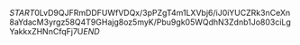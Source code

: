 $START$0LvD9QJFRmDDFUWfVDQx/3pPZgT4m1LXVbj6/iJ0iYUCZRk3nCeXn8aYdacM3yrgz58Q4T9GHajg8oz5myK/Pbu9gk05WQdhN3Zdnb1Jo803ciLgYakkxZHNnCfqFj7U$END$